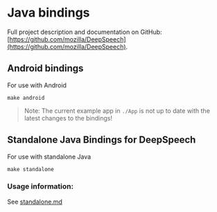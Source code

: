 # Java bindings
Full project description and documentation on GitHub: [https://github.com/mozilla/DeepSpeech](https://github.com/mozilla/DeepSpeech).

## Android bindings
For use with Android

``make android``

>Note: The current example app in `./App` is not up to date with the latest changes to the bindings!

## Standalone Java Bindings for DeepSpeech
For use with standalone Java

``make standalone``

### Usage information:
See [standalone.md](standalone.md)